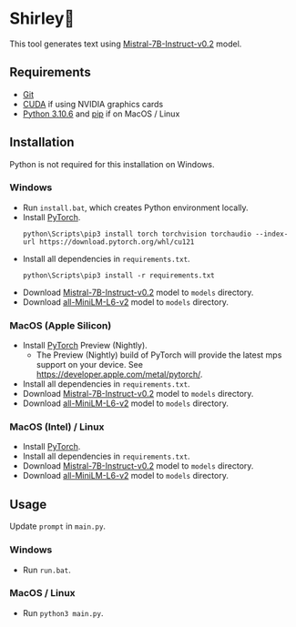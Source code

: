 # Shirley🦈

This tool generates text using [Mistral-7B-Instruct-v0.2](https://huggingface.co/mistralai/Mistral-7B-Instruct-v0.2) model.

## Requirements
- [Git](https://git-scm.com/)
- [CUDA](https://developer.nvidia.com/cuda-toolkit) if using NVIDIA graphics cards
- [Python 3.10.6](https://www.python.org/downloads/release/python-3106/) and [pip](https://pypi.org/project/pip/) if on MacOS / Linux

## Installation

Python is not required for this installation on Windows.

### Windows
- Run `install.bat`, which creates Python environment locally.
- Install [PyTorch](https://pytorch.org/get-started/locally/).
  ```
  python\Scripts\pip3 install torch torchvision torchaudio --index-url https://download.pytorch.org/whl/cu121
  ```
- Install all dependencies in `requirements.txt`.
    ```
    python\Scripts\pip3 install -r requirements.txt
    ```
- Download [Mistral-7B-Instruct-v0.2](https://huggingface.co/mistralai/Mistral-7B-Instruct-v0.2) model to `models` directory.
- Download [all-MiniLM-L6-v2](https://huggingface.co/sentence-transformers/all-MiniLM-L6-v2) model to `models` directory.

### MacOS (Apple Silicon)
- Install [PyTorch](https://pytorch.org/get-started/locally/) Preview (Nightly).
  - The Preview (Nightly) build of PyTorch will provide the latest mps support on your device. See https://developer.apple.com/metal/pytorch/.
- Install all dependencies in `requirements.txt`.
- Download [Mistral-7B-Instruct-v0.2](https://huggingface.co/mistralai/Mistral-7B-Instruct-v0.2) model to `models` directory.
- Download [all-MiniLM-L6-v2](https://huggingface.co/sentence-transformers/all-MiniLM-L6-v2) model to `models` directory.

### MacOS (Intel) / Linux
- Install [PyTorch](https://pytorch.org/get-started/locally/).
- Install all dependencies in `requirements.txt`.
- Download [Mistral-7B-Instruct-v0.2](https://huggingface.co/mistralai/Mistral-7B-Instruct-v0.2) model to `models` directory.
- Download [all-MiniLM-L6-v2](https://huggingface.co/sentence-transformers/all-MiniLM-L6-v2) model to `models` directory.

## Usage

Update `prompt` in `main.py`.

### Windows
- Run `run.bat`.

### MacOS / Linux
- Run `python3 main.py`.
